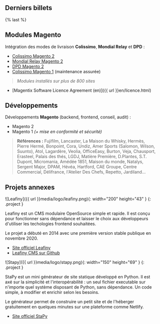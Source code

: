 ## Derniers billets

<div>{% last %}</div>

## Modules Magento

Intégration des modes de livraison **Colissimo**, **Mondial Relay** et **DPD** :

- [Colissimo Magento 2](<https://colissimo.magentix.fr/magento-2/>)
- [Mondial Relay Magento 2](<https://mondialrelay.magentix.fr/magento-2/>)
- [DPD Magento 2](<https://dpd.magentix.fr/magento-2/>)
- [Colissimo Magento 1](<https://colissimo.magentix.fr/magento-1/>) (maintenance assurée)

> *Modules installés sur plus de 800 sites*

- [Magentix Software Licence Agreement (en)]({{ url }}en/licence.html)

## Développements

Développements **Magento** (backend, frontend, conseil, audit) :

- Magento 2
- Magento 1 *(+ mise en conformité et sécurité)*

> **Références :** Fujifilm, Lancaster, La Maison du Whisky, Hermès, Pierre Hermé, Bonpoint, Cora, Undiz, Amer Sports (Salomon, Wilson, Suunto), Atol, Lagardère, Veolia, OfficeEasy, Burton, Veja, Chausport, Erasteel, Palais des thés, LGDJ, Matière Première, D.Plantes, S.T. Dupont, Micromania, Amédée 1851, Maison du monde, Natalys, Sergent Major, DPAM, Hévéa, Hartford, CAE Groupe, Centre Commercial, Délifrance, l'Atelier Des Chefs, Repetto, Jardiland...

## Projets annexes

![Leafiny]({{ url }}media/logo/leafiny.png){: width="200" height="43" }
{: .project }

Leafiny est un CMS modulaire OpenSource simple et rapide. Il est conçu pour fonctionner sans dépendance et laisser le choix aux développeurs d'utiliser les techologies frontend souhaitées.

Le projet a débuté en 2014 avec une première version stable publique en novembre 2020.

- [Site officiel Leafiny](https://www.leafiny.com)
- [Leafiny CMS sur Github](https://github.com/leafiny/cms)

![Stapy]({{ url }}media/logo/stapy.png){: width="150" height="69" }
{: .project }

StaPy est un mini générateur de site statique développé en Python. Il est axé sur la simplicité et l'interopérabilité : un seul fichier executable sur n'importe quel système disposant de Python, sans dépendance. Un code simple, à modifier et enrichir selon les besoins.

Le générateur permet de construire un petit site et de l'héberger gratuitement en quelques minutes sur une plateforme comme Netlify.

- [Site officiel StaPy](https://www.stapy.net)